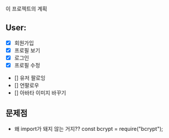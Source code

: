 이 프로젝트의 계획

## User:

- [x] 회원가입
- [x] 프로필 보기
- [x] 로그인
- [x] 프로필 수정
- [] 유저 팔로잉
- [] 언팔로우
- [] 아바타 이미지 바꾸기

## 문제점

- 왜 import가 돼지 않는 거지??
  const bcrypt = require("bcrypt");
